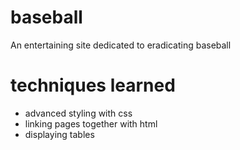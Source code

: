 # baseball
An entertaining site dedicated to eradicating baseball

# techniques learned
* advanced styling with css
* linking pages together with html
* displaying tables
